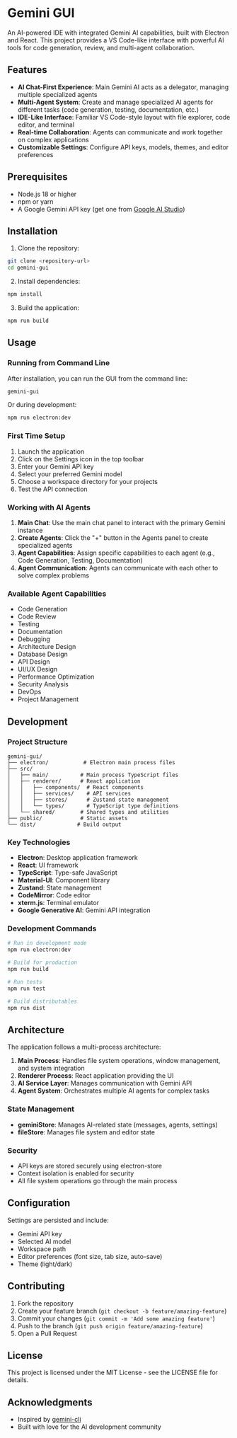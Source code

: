 # Gemini GUI

An AI-powered IDE with integrated Gemini AI capabilities, built with Electron and React. This project provides a VS Code-like interface with powerful AI tools for code generation, review, and multi-agent collaboration.

## Features

- **AI Chat-First Experience**: Main Gemini AI acts as a delegator, managing multiple specialized agents
- **Multi-Agent System**: Create and manage specialized AI agents for different tasks (code generation, testing, documentation, etc.)
- **IDE-Like Interface**: Familiar VS Code-style layout with file explorer, code editor, and terminal
- **Real-time Collaboration**: Agents can communicate and work together on complex applications
- **Customizable Settings**: Configure API keys, models, themes, and editor preferences

## Prerequisites

- Node.js 18 or higher
- npm or yarn
- A Google Gemini API key (get one from [Google AI Studio](https://aistudio.google.com/apikey))

## Installation

1. Clone the repository:
```bash
git clone <repository-url>
cd gemini-gui
```

2. Install dependencies:
```bash
npm install
```

3. Build the application:
```bash
npm run build
```

## Usage

### Running from Command Line

After installation, you can run the GUI from the command line:

```bash
gemini-gui
```

Or during development:

```bash
npm run electron:dev
```

### First Time Setup

1. Launch the application
2. Click on the Settings icon in the top toolbar
3. Enter your Gemini API key
4. Select your preferred Gemini model
5. Choose a workspace directory for your projects
6. Test the API connection

### Working with AI Agents

1. **Main Chat**: Use the main chat panel to interact with the primary Gemini instance
2. **Create Agents**: Click the "+" button in the Agents panel to create specialized agents
3. **Agent Capabilities**: Assign specific capabilities to each agent (e.g., Code Generation, Testing, Documentation)
4. **Agent Communication**: Agents can communicate with each other to solve complex problems

### Available Agent Capabilities

- Code Generation
- Code Review
- Testing
- Documentation
- Debugging
- Architecture Design
- Database Design
- API Design
- UI/UX Design
- Performance Optimization
- Security Analysis
- DevOps
- Project Management

## Development

### Project Structure

```
gemini-gui/
├── electron/           # Electron main process files
├── src/
│   ├── main/          # Main process TypeScript files
│   ├── renderer/      # React application
│   │   ├── components/  # React components
│   │   ├── services/    # API services
│   │   ├── stores/      # Zustand state management
│   │   └── types/       # TypeScript type definitions
│   └── shared/        # Shared types and utilities
├── public/            # Static assets
└── dist/             # Build output
```

### Key Technologies

- **Electron**: Desktop application framework
- **React**: UI framework
- **TypeScript**: Type-safe JavaScript
- **Material-UI**: Component library
- **Zustand**: State management
- **CodeMirror**: Code editor
- **xterm.js**: Terminal emulator
- **Google Generative AI**: Gemini API integration

### Development Commands

```bash
# Run in development mode
npm run electron:dev

# Build for production
npm run build

# Run tests
npm run test

# Build distributables
npm run dist
```

## Architecture

The application follows a multi-process architecture:

1. **Main Process**: Handles file system operations, window management, and system integration
2. **Renderer Process**: React application providing the UI
3. **AI Service Layer**: Manages communication with Gemini API
4. **Agent System**: Orchestrates multiple AI agents for complex tasks

### State Management

- **geminiStore**: Manages AI-related state (messages, agents, settings)
- **fileStore**: Manages file system and editor state

### Security

- API keys are stored securely using electron-store
- Context isolation is enabled for security
- All file system operations go through the main process

## Configuration

Settings are persisted and include:

- Gemini API key
- Selected AI model
- Workspace path
- Editor preferences (font size, tab size, auto-save)
- Theme (light/dark)

## Contributing

1. Fork the repository
2. Create your feature branch (`git checkout -b feature/amazing-feature`)
3. Commit your changes (`git commit -m 'Add some amazing feature'`)
4. Push to the branch (`git push origin feature/amazing-feature`)
5. Open a Pull Request

## License

This project is licensed under the MIT License - see the LICENSE file for details.

## Acknowledgments

- Inspired by [gemini-cli](https://github.com/google-gemini/gemini-cli)
- Built with love for the AI development community